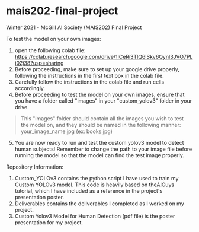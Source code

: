 # mais202-final-project
Winter 2021 - McGill AI Society (MAIS202) Final Project 

To test the model on your own images:
1. open the following colab file: https://colab.research.google.com/drive/1ICeRi3TlQ6lSkv6Qynl3JVO7PLj02j38?usp=sharing
2. Before proceeding, make sure to set up your google drive properly, following the instructions in the first text box in the colab file. 
3. Carefully follow the instructions in the colab file and run cells accordingly.
4. Before proceeding to test the model on your own images, ensure that you have a folder called "images" in your "custom_yolov3" folder in your drive. 
> This "images" folder should contain all the images you wish to test the model on, and they should be named in the following manner: your_image_name.jpg (ex: books.jpg)
5. You are now ready to run and test the custom yolov3 model to detect human subjects! Remember to change the path to your image file before running the model so that the model can find the test image properly. 

Repository Information:
1. Custom_YOLOv3 contains the python script I have used to train my Custom YOLOv3 model. This code is heavily based on theAIGuys tutorial, which I have included as a reference in the project's presentation poster.
2. Deliverables contains the deliverables I completed as I worked on my project. 
3. Custom Yolov3 Model for Human Detection (pdf file) is the poster presentation for my project.
